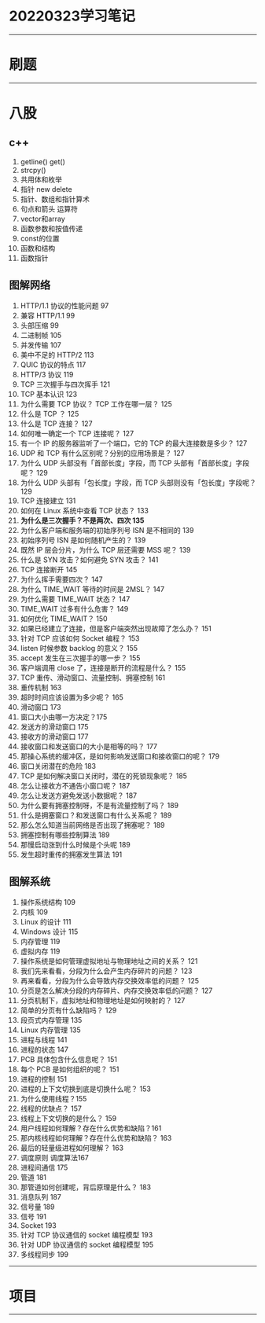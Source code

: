 # 20220323学习笔记

***

# 刷题

***

# 八股
## c++
1. getline() get() 
2. strcpy()
3. 共用体和枚举
4. 指针 new delete
5. 指针、数组和指针算术
6. 句点和箭头 运算符
7. vector和array
8. 函数参数和按值传递
9. const的位置
10. 函数和结构
11. 函数指针

## 图解网络
1. HTTP/1.1 协议的性能问题 97
2. 兼容 HTTP/1.1 99
3. 头部压缩 99
4. ⼆进制帧 105
5. 并发传输 107
6. 美中不⾜的 HTTP/2 113
7. QUIC 协议的特点 117
8. HTTP/3 协议 119
9.  TCP 三次握⼿与四次挥⼿ 121
10. TCP 基本认识 123
11. 为什么需要 TCP 协议？ TCP ⼯作在哪⼀层？ 125
12. 什么是 TCP ？ 125
13. 什么是 TCP 连接？ 127
14. 如何唯⼀确定⼀个 TCP 连接呢？ 127
15. 有⼀个 IP 的服务器监听了⼀个端⼝，它的 TCP 的最⼤连接数是多少？ 127
16. UDP 和 TCP 有什么区别呢？分别的应⽤场景是？ 127
17. 为什么 UDP 头部没有「⾸部⻓度」字段，⽽ TCP 头部有「⾸部⻓度」字段呢？ 129
18. 为什么 UDP 头部有「包⻓度」字段，⽽ TCP 头部则没有「包⻓度」字段呢？ 129
19. TCP 连接建⽴ 131
20. 如何在 Linux 系统中查看 TCP 状态？ 133
21. **为什么是三次握⼿？不是两次、四次 135**
22. 为什么客户端和服务端的初始序列号 ISN 是不相同的 139
23. 初始序列号 ISN 是如何随机产⽣的？ 139
24. 既然 IP 层会分⽚，为什么 TCP 层还需要 MSS 呢？ 139
25. 什么是 SYN 攻击？如何避免 SYN 攻击？ 141
26. TCP 连接断开 145
27. 为什么挥⼿需要四次？ 147
28. 为什么 TIME_WAIT 等待的时间是 2MSL？ 147
29. 为什么需要 TIME_WAIT 状态？ 147
30. TIME_WAIT 过多有什么危害？ 149
31. 如何优化 TIME_WAIT？ 150
32. 如果已经建⽴了连接，但是客户端突然出现故障了怎么办？ 151
33. 针对 TCP 应该如何 Socket 编程？ 153
34. listen 时候参数 backlog 的意义？ 155
35. accept 发⽣在三次握⼿的哪⼀步？ 155
36. 客户端调⽤ close 了，连接是断开的流程是什么？ 155
37. TCP 重传、滑动窗⼝、流量控制、拥塞控制 161
38. 重传机制 163
39. 超时时间应该设置为多少呢？ 165
40. 滑动窗⼝ 173
41. 窗⼝⼤⼩由哪⼀⽅决定？175
42. 发送⽅的滑动窗⼝ 175
43. 接收⽅的滑动窗⼝ 177
44. 接收窗⼝和发送窗⼝的⼤⼩是相等的吗？ 177
45. 那操⼼系统的缓冲区，是如何影响发送窗⼝和接收窗⼝的呢？ 179
46. 窗⼝关闭潜在的危险 183
47. TCP 是如何解决窗⼝关闭时，潜在的死锁现象呢？ 185
48. 怎么让接收⽅不通告⼩窗⼝呢？ 187
49. 怎么让发送⽅避免发送⼩数据呢？ 187
50. 为什么要有拥塞控制呀，不是有流量控制了吗？ 189
51. 什么是拥塞窗⼝？和发送窗⼝有什么关系呢？ 189
52. 那么怎么知道当前⽹络是否出现了拥塞呢？ 189
53. 拥塞控制有哪些控制算法 189
54. 那慢启动涨到什么时候是个头呢 189
55. 发⽣超时重传的拥塞发⽣算法 191

## 图解系统
1. 操作系统结构 109
2. 内核 109
3. Linux 的设计 111
4. Windows 设计 115
5. 内存管理 119
6. 虚拟内存 119
7. 操作系统是如何管理虚拟地址与物理地址之间的关系？ 121
8. 我们先来看看，分段为什么会产⽣内存碎⽚的问题？ 123
9. 再来看看，分段为什么会导致内存交换效率低的问题？ 125
10. 分⻚是怎么解决分段的内存碎⽚、内存交换效率低的问题？ 127
11. 分⻚机制下，虚拟地址和物理地址是如何映射的？ 127
12. 简单的分⻚有什么缺陷吗？ 129
13. 段⻚式内存管理 135
14. Linux 内存管理 135
15. 进程与线程 141
16. 进程的状态 147
17. PCB 具体包含什么信息呢？ 151
18. 每个 PCB 是如何组织的呢？ 151
19. 进程的控制 151
20. 进程的上下⽂切换到底是切换什么呢？ 153
21. 为什么使⽤线程？155
22. 线程的优缺点？ 157
23. 线程上下⽂切换的是什么？ 159
24. ⽤户线程如何理解？存在什么优势和缺陷？161
25. 那内核线程如何理解？存在什么优势和缺陷？ 163
26. 最后的轻量级进程如何理解？ 163
27. 调度原则 调度算法167
28. 进程间通信 175
29. 管道 181
30. 那管道如何创建呢，背后原理是什么？ 183
31. 消息队列 187
32. 信号量 189
33. 信号 191
34. Socket 193
35. 针对 TCP 协议通信的 socket 编程模型 193
36. 针对 UDP 协议通信的 socket 编程模型 195
37. 多线程同步 199

***

# 项目

***

